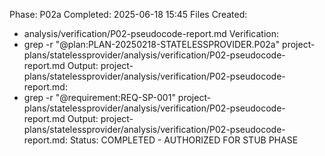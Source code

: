 Phase: P02a
Completed: 2025-06-18 15:45
Files Created:
- analysis/verification/P02-pseudocode-report.md
Verification:
- grep -r "@plan:PLAN-20250218-STATELESSPROVIDER.P02a" project-plans/statelessprovider/analysis/verification/P02-pseudocode-report.md
  Output: project-plans/statelessprovider/analysis/verification/P02-pseudocode-report.md:<!-- @plan:PLAN-20250218-STATELESSPROVIDER.P02a @requirement:REQ-SP-001 -->
- grep -r "@requirement:REQ-SP-001" project-plans/statelessprovider/analysis/verification/P02-pseudocode-report.md
  Output: project-plans/statelessprovider/analysis/verification/P02-pseudocode-report.md:<!-- @plan:PLAN-20250218-STATELESSPROVIDER.P02a @requirement:REQ-SP-001 -->
Status: COMPLETED - AUTHORIZED FOR STUB PHASE
